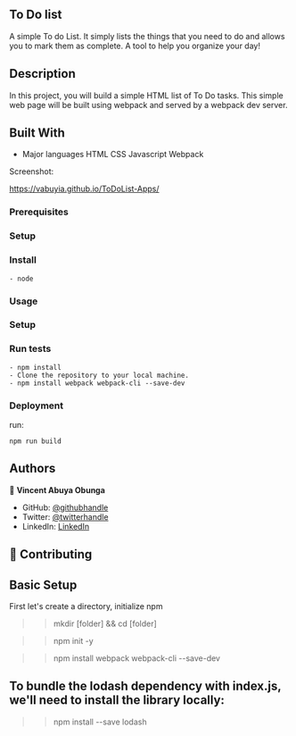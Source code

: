 ## To Do list

A simple To do List. It simply lists the things that you need to do and allows you to mark them as complete. A tool to help you organize your day!

## Description

In this project, you will build a simple HTML list of To Do tasks. This simple web page will be built using webpack and served by a webpack dev server.

## Built With

- Major languages
  HTML
  CSS
  Javascript
  Webpack

Screenshot:

https://vabuyia.github.io/ToDoList-Apps/

### Prerequisites

### Setup

### Install

    - node

### Usage

### Setup

### Run tests

```
- npm install
- Clone the repository to your local machine.
- npm install webpack webpack-cli --save-dev
```

### Deployment

run:

```
npm run build
```

## Authors

👤 **Vincent Abuya Obunga**

- GitHub: [@githubhandle](https://github.com/vabuyia)
- Twitter: [@twitterhandle](https://twitter.com/vabuya)
- LinkedIn: [LinkedIn](https://linkedin.com/in/linkedinhandle)

## 🤝 Contributing

## Basic Setup

First let's create a directory, initialize npm

> > mkdir [folder] && cd [folder]

> > npm init -y

> > npm install webpack webpack-cli --save-dev

## To bundle the lodash dependency with index.js, we'll need to install the library locally:

> > npm install --save lodash
